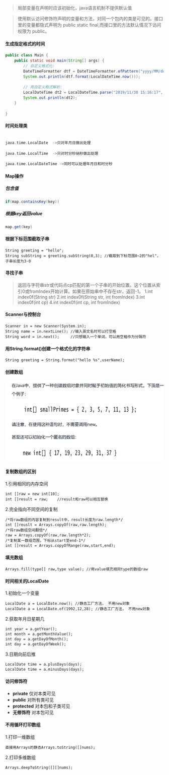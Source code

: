 >  局部变量在声明时应该初始化，java语言机制不提供默认值

> 使用默认访问修饰符声明的变量和方法，对同一个包内的类是可见的。接口里的变量都隐式声明为 public static final,而接口里的方法默认情况下访问权限为 public。

#### 生成指定格式的时间

```java
public class Main {
    public static void main(String[] args) {
        // 自定义格式化:
        DateTimeFormatter dtf = DateTimeFormatter.ofPattern("yyyy/MM/dd HH:mm:ss");
        System.out.println(dtf.format(LocalDateTime.now()));

        // 用自定义格式解析:
        LocalDateTime dt2 = LocalDateTime.parse("2019/11/30 15:16:17", dtf);
        System.out.println(dt2);
    }

}
```

#### 时间处理类

```c

java.time.LocalDate  ->只对年月日做出处理

java.time.LocalTime  ->只对时分秒纳秒做出处理

java.time.LocalDateTime ->同时可以处理年月日和时分秒
```

#### Map操作

##### 包含值

```java
if(map.containsKey(key))
```

##### 根据key返回value

```java
map.get(key)
```

#### 根据下标范围截取子串
```
String greeting = "hello";
String subString = greeting.subString(0,3); //截取到下标范围0~2的"hel"，子串长度为3-0
```

#### 寻找子串
> 返回与字符串str或代码点cp匹配的第一个子串的开始位置。这个位置从索引0或fromIndex开始计算。如果在原始串中不存在str，返回-1。
1.int index0f(String str)
2.int index0f(String str, int fromIndex)
3.int index0f(int cp)
4.int index0f(int cp, int fromIndex)

#### Scanner与控制台
```
Scanner in = new Scanner(System.in);
String name = in.nextLine(); //输入英文名时可以打空格
String word = in.next();     //只想输入一个单词，可以用空格作为分隔符
```
#### 用String.format()创建一个格式化的字符串
```
String greeting = String.format("hello %s",userName);
```
#### 创建数组
![](https://raw.githubusercontent.com/XiYuXu/MyPictures/master/20230912225625.png)



#### 复制数组的区别
1.引用相同的内存空间
```
int []raw = new int[10];
int []result = raw;    //result和raw可以相互替换
```
2.完全指向不同空间的复制
```
/*将raw数组的内容复制到result中，result长度为raw.length*/
int []reuslt = Arrays.copyOf(raw,raw.length);
/*将raw数组空间翻倍*/
raw = Arrays.copyOf(raw,raw.length*2);
/*复制某一数组范围，下标从start至end-1*/
int []result = Arrays.copyOfRange(raw,start,end);
```

#### 填充数组
```
Arrays.fill(type[] raw,type value); //用value填充相同type的数组raw
```

#### 时间相关的LocalDate
1.初始化一个变量
```
LocalDate a = LocalDate.now(); //静态工厂方法， 不用new对象
LocalDate a = LocalDate.of(1992,12,28); //静态工厂方法， 不用new对象
```
2.获取年月日星期几
```
int year = a.getYear();
int month = a.getMonthValue();
int day = a.getDayOfMonth();
int day = a.getDayOfWeek();
```
3.日期向前后推
```
LocalDate time = a.plusDays(days);
LocalDate time = a.minusDays(days);
```

#### 访问修饰符
- **private** 仅对本类可见
- **public** 对所有类可见
- **protected** 对本包和子类可见
- **无修饰符** 对本包可见


#### 不用循环打印数组
1.打印一维数组
```
直接用Arrays的静态Arrays.toString([]nums);
```
2.打印多维数组
```
Arrays.deepToString([][]nums);
```